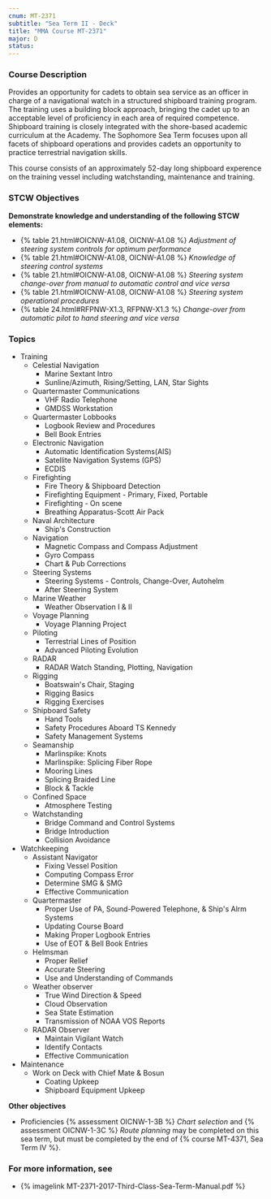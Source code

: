 ```yaml
---
cnum: MT-2371
subtitle: "Sea Term II - Deck"
title: "MMA Course MT-2371"
major: D
status: 
---
```


### Course Description

Provides an opportunity for cadets to obtain sea service as an officer in charge of a navigational watch in a structured shipboard training program. The training uses a building block approach, bringing the cadet up to an acceptable level of proficiency in each area of required competence. Shipboard training is closely integrated with the shore-based academic curriculum at the Academy. The Sophomore Sea Term focuses upon all facets of shipboard operations and provides cadets an opportunity to practice terrestrial navigation skills.



This course consists of an approximately 52-day long shipboard experence on the training vessel including watchstanding, maintenance and training.


### STCW Objectives

**Demonstrate knowledge and understanding of the following STCW elements:**

* {% table 21.html#OICNW-A1.08, OICNW-A1.08 %} *Adjustment of steering system controls for optimum performance*
* {% table 21.html#OICNW-A1.08, OICNW-A1.08 %} *Knowledge of steering control systems*
* {% table 21.html#OICNW-A1.08, OICNW-A1.08 %} *Steering system change-over from manual to automatic control and vice versa*
* {% table 21.html#OICNW-A1.08, OICNW-A1.08 %} *Steering system operational procedures*
* {% table 24.html#RFPNW-X1.3, RFPNW-X1.3 %} *Change-over from automatic pilot to hand steering and vice versa*



### Topics

* Training
	* Celestial Navigation
		* Marine Sextant Intro
		* Sunline/Azimuth, Rising/Setting, LAN, Star Sights
	* Quartermaster Communications
		* VHF Radio Telephone
		* GMDSS Workstation
	* Quartermaster Lobbooks
		* Logbook Review and Procedures
		* Bell Book Entries
	* Electronic Navigation
		* Automatic Identification Systems(AIS)
		* Satellite Navigation Systems (GPS)
		* ECDIS
	* Firefighting
		* Fire Theory & Shipboard Detection
		* Firefighting Equipment - Primary, Fixed, Portable
		* Firefighting - On scene
		* Breathing Apparatus-Scott Air Pack
	* Naval Architecture
		* Ship's Construction
	* Navigation
		* Magnetic Compass and Compass Adjustment
		* Gyro Compass
		* Chart & Pub Corrections
	* Steering Systems
		* Steering Systems - Controls, Change-Over, Autohelm
		* After Steering System
	* Marine Weather
		* Weather Observation I & II
	* Voyage Planning 
		* Voyage Planning Project
	* Piloting
		* Terrestrial Lines of Position
		* Advanced Piloting Evolution
	* RADAR 
		* RADAR Watch Standing, Plotting, Navigation
	* Rigging
		* Boatswain's Chair, Staging 
		* Rigging Basics
		* Rigging Exercises
	* Shipboard Safety
		* Hand Tools
		* Safety Procedures Aboard TS Kennedy
		* Safety Management Systems
	* Seamanship
		* Marlinspike: Knots
		* Marlinspike: Splicing Fiber Rope
		* Mooring Lines
		* Splicing Braided Line
		* Block & Tackle
	* Confined Space
		* Atmosphere Testing
	* Watchstanding
		* Bridge Command and Control Systems
		* Bridge Introduction
		* Collision Avoidance
* Watchkeeping
	* Assistant Navigator
		* Fixing Vessel Position
		* Computing Compass Error
		* Determine SMG & SMG
		* Effective Communication
	* Quartermaster
		* Proper Use of PA, Sound-Powered Telephone, & Ship's Alrm Systems
		* Updating Course Board
		* Making Proper Logbook Entries
		* Use of EOT & Bell Book Entries
	* Helmsman
		* Proper Relief
		* Accurate Steering
		* Use and Understanding of Commands
	* Weather observer
		* True Wind Direction & Speed
		* Cloud Observation
		* Sea State Estimation
		* Transmission of NOAA VOS Reports
	* RADAR Observer
		* Maintain Vigilant Watch
		* Identify Contacts
		* Effective Communication
* Maintenance
	* Work on Deck with Chief Mate & Bosun
		* Coating Upkeep
		* Shipboard Equipment Upkeep

**Other objectives**

* Proficiencies  {% assessment OICNW-1-3B %} *Chart selection* and {% assessment OICNW-1-3C %} *Route planning* may be completed on this sea term, but must be completed by the end of {% course MT-4371, Sea Term IV %}.



### For more information, see 

* {% imagelink MT-2371-2017-Third-Class-Sea-Term-Manual.pdf %} 



